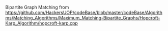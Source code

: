 Bipartite Graph Matching from https://github.com/HackersUOP/codeBase/blob/master/codeBase/Algorithms/Matching_Algorithms/Maximum_Matching-Bipartite_Graphs/Hopcroft-Karp_Algorithm/hopcroft-karp.cpp
